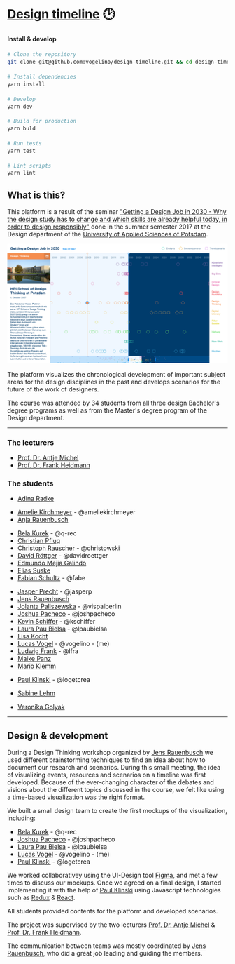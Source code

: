 # [Design timeline](https://design-timeline.vogelino.com/) :clock2:

#### Install & develop
```sh
# Clone the repository
git clone git@github.com:vogelino/design-timeline.git && cd design-timeline

# Install dependencies
yarn install

# Develop
yarn dev

# Build for production
yarn buld

# Run tests
yarn test

# Lint scripts
yarn lint
```

## What is this?
This platform is a result of the seminar ["Getting a Design Job in 2030 - Why the design study has to change and which skills are already helpful today, in order to design responsibly"](https://fhp.incom.org/workspace/7200) done in the summer semester 2017 at the Design department of the [University of Applied Sciences of Potsdam](https://fh-potsdam.de).

[![Screenshot of the platform](README.png)](https://design-timeline.vogelino.com/)

The platform visualizes the chronological development of important subject areas for the design disciplines in the past and develops scenarios for the future of the work of designers.

The course was attended by 34 students from all three design Bachelor's degree programs as well as from the Master's degree program of the Design department.

----

### The lecturers
- [Prof. Dr. Antje Michel](https://fhp.incom.org/profil/7508)
- [Prof. Dr. Frank Heidmann](https://fhp.incom.org/profil/220)

### The students
- [Adina Radke](https://fhp.incom.org/profil/4531)
<!-- - [Alex Wieland](https://fhp.incom.org/profil/5217) -->
- [Amelie Kirchmeyer](https://fhp.incom.org/profil/5657) - @ameliekirchmeyer
- [Anja Rauenbusch](https://fhp.incom.org/profil/6974)
<!-- - [Anna-Kristina Mohos](https://fhp.incom.org/profil/6357) -->
- [Bela Kurek](https://fhp.incom.org/profil/7123) - @q-rec
- [Christian Pflug](https://fhp.incom.org/profil/5732)
- [Christoph Rauscher](https://fhp.incom.org/profil/7868) - @christowski
- [David Röttger](https://fhp.incom.org/profil/5726) - @davidroettger
- [Edmundo Mejia Galindo](https://fhp.incom.org/profil/6600)
- [Elias Suske](https://fhp.incom.org/profil/5787)
- [Fabian Schultz](https://fhp.incom.org/profil/6306) - @fabe
<!-- - [Irina Maslennikova](https://fhp.incom.org/profil/4706) -->
- [Jasper Precht](https://fhp.incom.org/profil/5717) - @jasperp
- [Jens Rauenbusch](https://fhp.incom.org/profil/5187)
- [Jolanta Paliszewska](https://fhp.incom.org/profil/6264) - @vispalberlin
- [Joshua Pacheco](https://fhp.incom.org/profil/7029) - @joshpacheco
- [Kevin Schiffer](https://fhp.incom.org/profil/6275) - @kschiffer
- [Laura Pau Bielsa](https://fhp.incom.org/profil/7157) - @lpaubielsa
- [Lisa Kocht](https://fhp.incom.org/profil/4629)
- [Lucas Vogel](https://fhp.incom.org/profil/6438) - @vogelino - (me)
- [Ludwig Frank](https://fhp.incom.org/profil/7120) - @lfra
- [Maike Panz](https://fhp.incom.org/profil/5791)
- [Mario Klemm](https://fhp.incom.org/profil/5725)
<!-- - [Nina Komarova-Zelinskaya](https://fhp.incom.org/profil/7163) -->
- [Paul Klinski](https://fhp.incom.org/profil/6390) - @logetcrea
<!-- - [Paula Schuster](https://fhp.incom.org/profil/5198) -->
<!-- - [Pelle Dwertmann](https://fhp.incom.org/profil/5745) -->
<!-- - [Publina Sharma](https://fhp.incom.org/profil/6252) -->
- [Sabine Lehm](https://fhp.incom.org/profil/7188)
<!-- - [Tilo Krüger](https://fhp.incom.org/profil/5265) -->
- [Veronika Golyak](https://fhp.incom.org/profil/5700)

----

## Design & development
During a Design Thinking workshop organized by [Jens Rauenbusch](https://fhp.incom.org/profil/5187) we used different brainstorming techniques to find an idea about how to document our research and scenarios. During this small meeting, the idea of visualizing events, resources and scenarios on a timeline was first developed. Because of the ever-changing character of the debates and visions about the different topics discussed in the course, we felt like using a time-based visualization was the right format.

We built a small design team to create the first mockups of the visualization, including:
- [Bela Kurek](https://fhp.incom.org/profil/7123) - @q-rec
- [Joshua Pacheco](https://fhp.incom.org/profil/7029) - @joshpacheco
- [Laura Pau Bielsa](https://fhp.incom.org/profil/7157) - @lpaubielsa
- [Lucas Vogel](https://fhp.incom.org/profil/6438) - @vogelino - (me)
- [Paul Klinski](https://fhp.incom.org/profil/6390) - @logetcrea

We worked collaborativey using the UI-Design tool [Figma](https://www.figma.com/), and met a few times to discuss our mockups.
Once we agreed on a final design, I started implementing it with the help of [Paul Klinski](https://fhp.incom.org/profil/6390) using Javascript technologies such as [Redux](http://redux.js.org/) & [React](https://facebook.github.io/react/).

All students provided contents for the platform and developed scenarios.

The project was supervised by the two lecturers [Prof. Dr. Antje Michel](https://fhp.incom.org/profil/7508) & [Prof. Dr. Frank Heidmann](https://fhp.incom.org/profil/220).

The communication between teams was mostly coordinated by [Jens Rauenbusch](https://fhp.incom.org/profil/5187), who did a great job leading and guiding the members.
